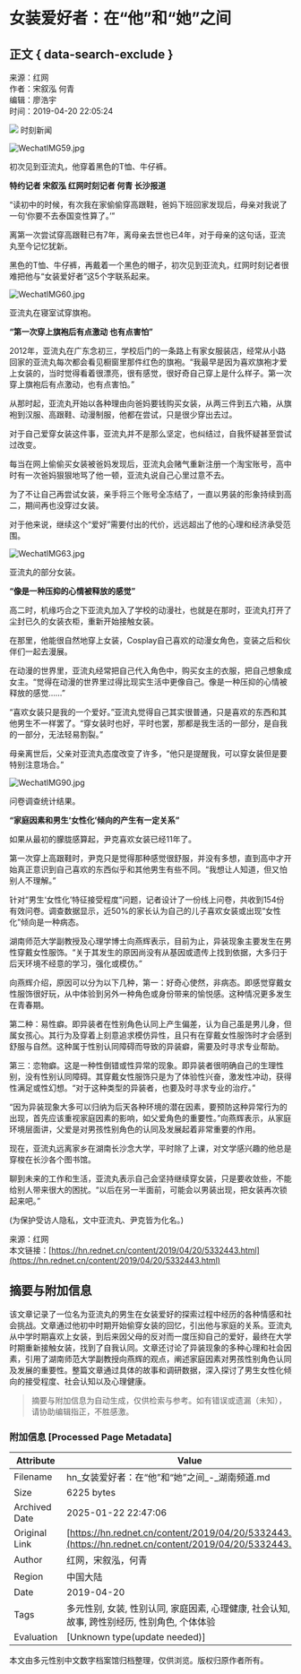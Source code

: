 # 女装爱好者：在“他”和“她”之间

## 正文 { data-search-exclude }


来源：红网  
作者：宋叙泓 何青  
编辑：廖浩宇  
时间：2019-04-20 22:05:24

![](https://j.rednet.cn/images/qr-shike1.png) 时刻新闻

![WechatIMG59.jpg](https://img.rednet.cn/2019/04-20/b9ae0024-7456-47a9-9968-90b71cbc4433.jpg)

初次见到亚流丸，他穿着黑色的T恤、牛仔裤。

**特约记者 宋叙泓 红网时刻记者 何青 长沙报道**

“读初中的时候，有次我在家偷偷穿高跟鞋，爸妈下班回家发现后，母亲对我说了一句‘你要不去泰国变性算了。’”

离第一次尝试穿高跟鞋已有7年，离母亲去世也已4年，对于母亲的这句话，亚流丸至今记忆犹新。

黑色的T恤、牛仔裤，再戴着一个黑色的帽子，初次见到亚流丸，红网时刻记者很难把他与“女装爱好者”这5个字联系起来。

![WechatIMG60.jpg](https://img.rednet.cn/2019/04-20/d61c27e4-229c-4cd0-94bd-5ef1e9f370ed.jpg)

亚流丸在寝室试穿旗袍。

**“第一次穿上旗袍后有点激动 也有点害怕”**

2012年，亚流丸在广东念初三，学校后门的一条路上有家女服装店，经常从小路回家的亚流丸每次都会看见橱窗里那件红色的旗袍。“我最早是因为喜欢旗袍才爱上女装的，当时觉得看着很漂亮，很有感觉，很好奇自己穿上是什么样子。第一次穿上旗袍后有点激动，也有点害怕。”

从那时起，亚流丸开始以各种理由向爸妈要钱购买女装，从两三件到五六箱，从旗袍到汉服、高跟鞋、动漫制服，他都在尝试，只是很少穿出去过。

对于自己爱穿女装这件事，亚流丸并不是那么坚定，也纠结过，自我怀疑甚至尝试过改变。

每当在网上偷偷买女装被爸妈发现后，亚流丸会赌气重新注册一个淘宝账号，高中时有一次爸妈狠狠地骂了他一顿，亚流丸说自己心里过意不去。

为了不让自己再尝试女装，亲手将三个账号全冻结了，一直以男装的形象持续到高二，期间再也没穿过女装。

对于他来说，继续这个“爱好”需要付出的代价，远远超出了他的心理和经济承受范围。

![WechatIMG63.jpg](https://img.rednet.cn/2019/04-20/be371dee-1b2f-4b87-9779-633521facc3b.jpg)

亚流丸的部分女装。

**“像是一种压抑的心情被释放的感觉”**

高二时，机缘巧合之下亚流丸加入了学校的动漫社，也就是在那时，亚流丸打开了尘封已久的女装衣柜，重新开始接触女装。

在那里，他能很自然地穿上女装，Cosplay自己喜欢的动漫女角色，变装之后和伙伴们一起去漫展。

在动漫的世界里，亚流丸经常把自己代入角色中，购买女主的衣服，把自己想象成女主。“觉得在动漫的世界里过得比现实生活中更像自己。像是一种压抑的心情被释放的感觉……”

“喜欢女装只是我的一个爱好。”亚流丸觉得自己其实很普通，只是喜欢的东西和其他男生不一样罢了。“穿女装时也好，平时也罢，那都是我生活的一部分，是自我的一部分，无法轻易割裂。”

母亲离世后，父亲对亚流丸态度改变了许多，“他只是提醒我，可以穿女装但是要特别注意场合。”

![WechatIMG90.jpg](https://img.rednet.cn/2019/04-20/693be9c4-5685-47c9-9cc1-a46acef8907e.jpg)

问卷调查统计结果。

**“家庭因素和男生‘女性化’倾向的产生有一定关系”**

如果从最初的朦胧感算起，尹克喜欢女装已经11年了。

第一次穿上高跟鞋时，尹克只是觉得那种感觉很舒服，并没有多想，直到高中才开始真正意识到自己喜欢的东西似乎和其他男生有些不同。“我想让人知道，但又怕别人不理解。”

针对“男生‘女性化’特征接受程度”问题，记者设计了一份线上问卷，共收到154份有效问卷。调查数据显示，近50%的家长认为自己的儿子喜欢女装或出现“女性化”倾向是一种病态。

湖南师范大学副教授及心理学博士向燕辉表示，目前为止，异装现象主要发生在男性穿戴女性服饰。“关于其发生的原因尚没有从基因或遗传上找到依据，大多归于后天环境不经意的学习，强化或模仿。”

向燕辉介绍，原因可以分为以下几种，第一：好奇心使然，非病态。即感觉穿戴女性服饰很好玩，从中体验到另外一种角色或身份带来的愉悦感。这种情况更多发生在青春期。

第二种：易性癖。即异装者在性别角色认同上产生偏差，认为自己虽是男儿身，但属女孩心。其行为及穿着上刻意追求模仿异性，且只有在穿戴女性服饰时才会感到舒服与自然。这种属于性别认同障碍而导致的异装癖，需要及时寻求专业帮助。

第三：恋物癖。这是一种性倒错或性异常的现象。即异装者很明确自己的生理性别，没有性别认同障碍。其穿戴女性服饰只是为了体验性兴奋，激发性冲动，获得性满足或性幻想。“对于这种类型的异装者，也要及时寻求专业的治疗。”

“因为异装现象大多可以归纳为后天各种环境的潜在因素，要预防这种异常行为的出现，首先应该重视家庭因素的影响，如父爱角色的重要性。”向燕辉表示，从家庭环境层面讲，父爱是对男孩性别角色的认同及发展起着非常重要的作用。

现在，亚流丸远离家乡在湖南长沙念大学，平时除了上课，对文学感兴趣的他总是穿梭在长沙各个图书馆。

聊到未来的工作和生活，亚流丸表示自己会坚持继续穿女装，只是要收敛些，不能给别人带来很大的困扰。“以后在另一半面前，可能会以男装出现，把女装再次锁起来吧。”

(为保护受访人隐私，文中亚流丸、尹克皆为化名。)

来源：红网  
本文链接：[https://hn.rednet.cn/content/2019/04/20/5332443.html](https://hn.rednet.cn/content/2019/04/20/5332443.html)
<!-- tcd_original_link https://hn.rednet.cn/content/2019/04/20/5332443.html -->


## 摘要与附加信息

<!-- tcd_abstract -->
该文章记录了一位名为亚流丸的男生在女装爱好的探索过程中经历的各种情感和社会挑战。文章通过他初中时期开始偷穿女装的回忆，引出他与家庭的关系。亚流丸从中学时期喜欢上女装，到后来因父母的反对而一度压抑自己的爱好，最终在大学时期重新接触女装，找到了自我认同。文章还讨论了异装现象的多种心理和社会因素，引用了湖南师范大学副教授向燕辉的观点，阐述家庭因素对男孩性别角色认同及发展的重要性。整篇文章通过具体的故事和调研数据，深入探讨了男生女性化倾向的接受程度、社会认知以及心理健康。
<!-- tcd_abstract_end -->

> 摘要与附加信息为自动生成，仅供检索与参考。如有错误或遗漏（未知），请协助编辑指正，不胜感激。

### 附加信息 [Processed Page Metadata]

| Attribute       | Value                                  |
|-----------------|----------------------------------------|
| Filename        | hn_女装爱好者：在“他”和“她”之间_-_湖南频道.md                             |
| Size            | 6225 bytes                           |
| Archived Date   | 2025-01-22 22:47:06                             |
| Original Link   | [https://hn.rednet.cn/content/2019/04/20/5332443.html](https://hn.rednet.cn/content/2019/04/20/5332443.html)                       |
| Author          | 红网，宋叙泓，何青                               |
| Region          | 中国大陆                               |
| Date            | 2019-04-20                                 |
| Tags            | 多元性别, 女装, 性别认同, 家庭因素, 心理健康, 社会认知, 人生故事, 跨性别经历, 性别角色, 个体体验                                 |
| Evaluation            | [Unknown type(update needed)]                                 |
<!-- tcd_table_end -->

本文由多元性别中文数字档案馆归档整理，仅供浏览。版权归原作者所有。
